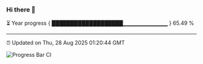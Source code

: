 ### Hi there 👋

⏳ Year progress { ███████████████████▁▁▁▁▁▁▁▁▁▁▁ } 65.49 %

---

⏰ Updated on Thu, 28 Aug 2025 01:20:44 GMT

![Progress Bar CI](https://github.com/JuvenileQ/Progress-Bar-CI/workflows/main/badge.svg)
